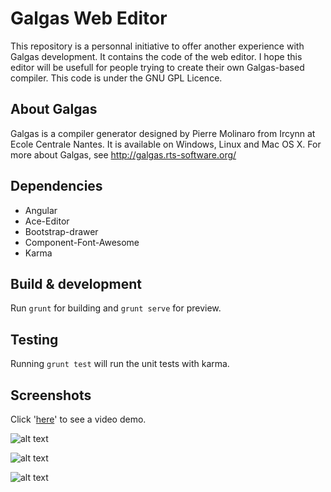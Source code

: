 # Galgas Web Editor

This repository is a personnal initiative to offer another experience with Galgas development. It contains the code of the web editor.
I hope this editor will be usefull for people trying to create their own Galgas-based compiler.
This code is under the GNU GPL Licence.

## About Galgas

Galgas is a compiler generator designed by Pierre Molinaro from Ircynn at Ecole Centrale Nantes. It is available on Windows, Linux and Mac OS X. 
For more about Galgas, see http://galgas.rts-software.org/ 

## Dependencies

* Angular
* Ace-Editor
* Bootstrap-drawer
* Component-Font-Awesome
* Karma


## Build & development

Run `grunt` for building and `grunt serve` for preview.

## Testing

Running `grunt test` will run the unit tests with karma.

## Screenshots

Click '[here](https://share.viewedit.com/RwNL9DdVQx5cApzdSPiCwu)' to see a video demo.

![alt text](https://raw.githubusercontent.com/blixit/galgas-web-editor/master/img/editor.png)

![alt text](https://raw.githubusercontent.com/blixit/galgas-web-editor/master/img/new.png)

![alt text](https://raw.githubusercontent.com/blixit/galgas-web-editor/master/img/projects.png)
